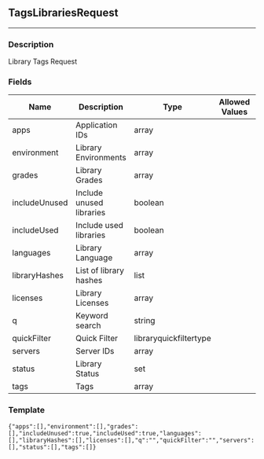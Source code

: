 ## TagsLibrariesRequest
---
### Description
Library Tags Request
### Fields
| Name | Description | Type | Allowed Values | Required |
| ---- | ----------- | ---- | -------------- | -------- |
| apps | Application IDs | array |  | false |
| environment | Library Environments | array |  | false |
| grades | Library Grades | array |  | false |
| includeUnused | Include unused libraries | boolean |  | false |
| includeUsed | Include used libraries | boolean |  | false |
| languages | Library Language | array |  | false |
| libraryHashes | List of library hashes | list |  | true |
| licenses | Library Licenses | array |  | false |
| q | Keyword search | string |  | false |
| quickFilter | Quick Filter | libraryquickfiltertype |  | false |
| servers | Server IDs | array |  | false |
| status | Library Status | set |  | false |
| tags | Tags | array |  | false |
### Template
```
{"apps":[],"environment":[],"grades":[],"includeUnused":true,"includeUsed":true,"languages":[],"libraryHashes":[],"licenses":[],"q":"","quickFilter":"","servers":[],"status":[],"tags":[]}
```
